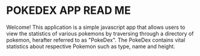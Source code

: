 # POKEDEX APP READ ME

Welcome! This application is a simple javascript app that allows users to view the statistics of various pokemons
by traversing through a directory of pokemon, herafter referred to as "PokeDex". The PokeDex contains vital statistics
about respective Pokemon such as type, name and height.

